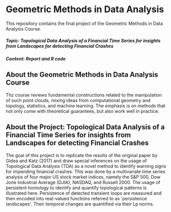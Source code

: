 # Geometric Methods in Data Analysis

This repository contains the final project of the Geometric Methods in Data Analysis Course. 

##### Topic: Topological Data Analysis of a Financial Time Series for insights from Landscapes for detecting Financial Crashes

##### Content: Report and R code 


## About the Geometric Methods in Data Analysis Course
Thz course reviews fundamental constructions related to the manipulation of such point clouds, mixing ideas from computational geometry and topology, statistics, and machine learning. The emphasis is on methods that not only come with theoretical guarantees, but also work well in practice. 




## About the Project: Topological Data Analysis of a Financial Time Series for insights from Landscapes for detecting Financial Crashes 

The goal of this project is to replicate the results of the original paper by Gidea and Katz (2017) and draw special inferences on the usage of Topological Data Analysis (TDA) as a novel method to identify warning signs for impending financial crashes. This was done by a multivariate time series analysis of four major US stock market indices, namely the S&P 500, Dow
Jone Industrial Average (DJIA), NASDAQ, and Russell 2000. The usage of persistent homology to identify and quantify topological patterns is illustrated here. Persistence of detected transient loops are measured and then encoded into real-valued functions referred to as 'persistence landscapes'. Their temporal changes are quantified via their Lp norms.
